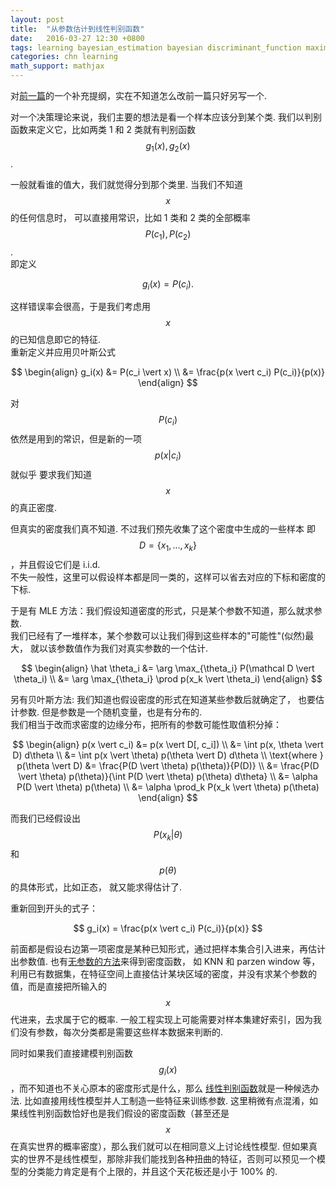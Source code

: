 ```yaml
---
layout: post
title:  "从参数估计到线性判别函数"
date:   2016-03-27 12:30 +0800
tags: learning bayesian_estimation bayesian discriminant_function maximum_likelihood_estimation
categories: chn learning
math_support: mathjax
---
```


对[前一篇](http://libzx.so/chn/learning/2016/03/17/bayesian-estimation-outline.html)的一个补充提纲，实在不知道怎么改前一篇只好另写一个.

对一个决策理论来说，我们主要的想法是看一个样本应该分到某个类.
我们以判别函数来定义它，比如两类 1 和 2 类就有判别函数 $$g_1(x), g_2(x)$$.

一般就看谁的值大，我们就觉得分到那个类里. 当我们不知道 $$x$$ 的任何信息时，
可以直接用常识，比如 1 类和 2 类的全部概率 $$P(c_1), P(c_2)$$.  
即定义 

$$
g_i(x) = P(c_i).
$$

这样错误率会很高，于是我们考虑用 $$x$$ 的已知信息即它的特征.   
重新定义并应用贝叶斯公式

$$
\begin{align}
g_i(x) &= P(c_i \vert x) \\
       &= \frac{p(x \vert c_i) P(c_i)}{p(x)}
\end{align}
$$

对 $$P(c_i)$$ 依然是用到的常识，但是新的一项 $$p(x \vert c_i)$$ 就似乎
要求我们知道 $$x$$ 的真正密度.

但真实的密度我们真不知道. 不过我们预先收集了这个密度中生成的一些样本
即 $$D=\{x_1, \dots, x_k\}$$，并且假设它们是 i.i.d.    
不失一般性，这里可以假设样本都是同一类的，这样可以省去对应的下标和密度的下标.

于是有 MLE 方法：我们假设知道密度的形式，只是某个参数不知道，那么就求参数.   
我们已经有了一堆样本，某个参数可以让我们得到这些样本的"可能性"(似然)最大，
就以该参数值作为我们对真实参数的一个估计. 

$$
\begin{align}
\hat \theta_i 
&= \arg \max_{\theta_i} P(\mathcal D \vert \theta_i) \\
&= \arg \max_{\theta_i} \prod p(x_k \vert \theta_i)
\end{align}
$$

另有贝叶斯方法: 我们知道也假设密度的形式在知道某些参数后就确定了，
也要估计参数. 但是参数是一个随机变量，也是有分布的.   
我们相当于改而求密度的边缘分布，把所有的参数可能性取值积分掉：

$$
\begin{align}
p(x \vert c_i) &= p(x \vert D[, c_i]) \\
       &= \int p(x, \theta \vert D) d\theta \\
       &= \int p(x \vert \theta) p(\theta \vert D) d\theta \\
\text{where } p(\theta \vert D)
&= \frac{P(D \vert \theta) p(\theta)}{P(D)} \\
&= \frac{P(D \vert \theta) p(\theta)}{\int P(D \vert \theta) p(\theta) d\theta} \\
&= \alpha P(D \vert \theta) p(\theta) \\
&= \alpha \prod_k P(x_k \vert \theta) p(\theta)
\end{align}
$$

而我们已经假设出 $$P(x_k \vert \theta)$$ 和 $$p(\theta)$$ 的具体形式，比如正态，
就又能求得估计了.

重新回到开头的式子：

$$
g_i(x) = \frac{p(x \vert c_i) P(c_i)}{p(x)}
$$

前面都是假设右边第一项密度是某种已知形式，通过把样本集合引入进来，再估计出参数值.
也有[无参数的方法](http://libzx.so/wiki/pattern_recognition/Ch4_non_parametric_estimation/)来得到密度函数，
如 KNN 和 parzen window 等，利用已有数据集，在特征空间上直接估计某块区域的密度，并没有求某个参数的值，而是直接把所输入的 $$x$$ 代进来，去求属于它的概率. 一般工程实现上可能需要对样本集建好索引，因为我们没有参数，每次分类都是需要这些样本数据来判断的.

同时如果我们直接建模判别函数 $$g_i(x)$$，而不知道也不关心原本的密度形式是什么，那么
[线性判别函数](http://libzx.so/wiki/pattern_recognition/Ch5_linear_discriminant_functions/)就是一种候选办法.
比如直接用线性模型并人工制造一些特征来训练参数.
这里稍微有点混淆，如果线性判别函数恰好也是我们假设的密度函数（甚至还是 $$x$$ 在真实世界的概率密度），那么我们就可以在相同意义上讨论线性模型.
但如果真实的世界不是线性模型，那除非我们能找到各种扭曲的特征，否则可以预见一个模型的分类能力肯定是有个上限的，并且这个天花板还是小于 100% 的.

